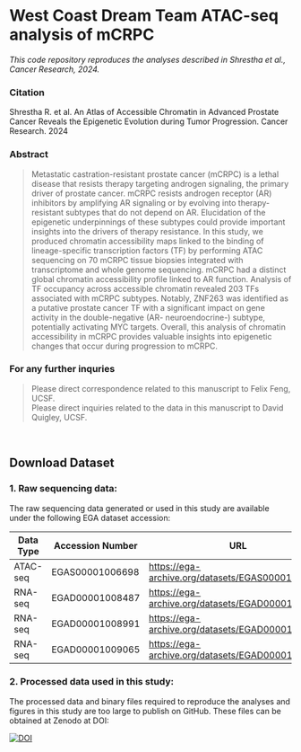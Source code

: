 # West Coast Dream Team ATAC-seq analysis of mCRPC
_This code repository reproduces the analyses described in Shrestha et al., Cancer Research, 2024._

### Citation
Shrestha R. et al. An Atlas of Accessible Chromatin in Advanced Prostate Cancer Reveals the Epigenetic Evolution during Tumor Progression. Cancer Research. 2024

### Abstract
> Metastatic castration-resistant prostate cancer (mCRPC) is a lethal disease that resists therapy targeting androgen signaling, the primary driver of prostate cancer. mCRPC resists androgen receptor (AR) inhibitors by amplifying AR signaling or by evolving into therapy-resistant subtypes that do not depend on AR. Elucidation of the epigenetic underpinnings of these subtypes could provide important insights into the drivers of therapy resistance. In this study, we produced chromatin accessibility maps linked to the binding of lineage-specific transcription factors (TF) by performing ATAC sequencing on 70 mCRPC tissue biopsies integrated with transcriptome and whole genome sequencing. mCRPC had a distinct global chromatin accessibility profile linked to AR function. Analysis of TF occupancy across accessible chromatin revealed 203 TFs associated with mCRPC subtypes. Notably, ZNF263 was identified as a putative prostate cancer TF with a significant impact on gene activity in the double-negative (AR- neuroendocrine-) subtype, potentially activating MYC targets. Overall, this analysis of chromatin accessibility in mCRPC provides valuable insights into epigenetic changes that occur during progression to mCRPC.

### For any further inquries
>Please direct correspondence related to this manuscript to Felix Feng, UCSF.  
>Please direct inquiries related to the data in this manuscript to David Quigley, UCSF.

<br/>

## Download Dataset 
### 1. Raw sequencing data: 
The raw sequencing data generated or used in this study are available under the following EGA dataset accession:

| Data Type | Accession Number | URL                                              |
|-----------|------------------|--------------------------------------------------|
| ATAC-seq  | EGAS00001006698  | https://ega-archive.org/datasets/EGAS00001006698 |
| RNA-seq   | EGAD00001008487  | https://ega-archive.org/datasets/EGAD00001008487 |
| RNA-seq   | EGAD00001008991  | https://ega-archive.org/datasets/EGAD00001008991 |
| RNA-seq   | EGAD00001009065  | https://ega-archive.org/datasets/EGAD00001009065 |


### 2. Processed data used in this study:
The processed data and binary files required to reproduce the analyses and figures in this study are too large to publish on GitHub. These files can be obtained at Zenodo at DOI:

[![DOI](https://zenodo.org/badge/DOI/.svg)]()
